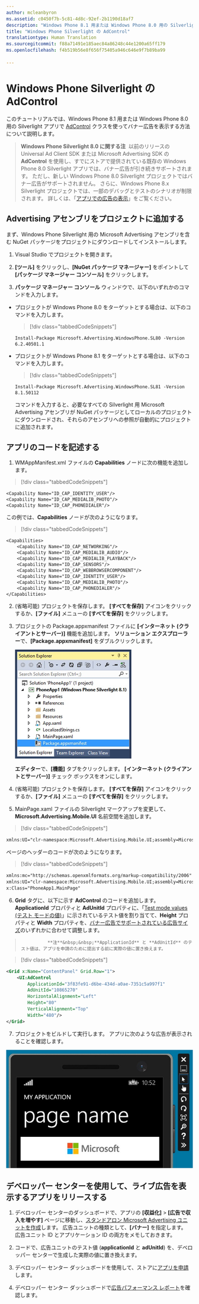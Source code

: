 ```yaml
---
author: mcleanbyron
ms.assetid: c0450f7b-5c81-4d8c-92ef-2b1190d18af7
description: "Windows Phone 8.1 用または Windows Phone 8.0 用の Silverlight アプリで AdControl クラスを使ってバナー広告を表示する方法について説明します。"
title: "Windows Phone Silverlight の AdControl"
translationtype: Human Translation
ms.sourcegitcommit: f88a71491e185aec84a86248c44e1200a65ff179
ms.openlocfilehash: f4b519b56e8f656f75405a946c646e9f7b89ba99

---
```


# <a name="adcontrol-in-windows-phone-silverlight"></a>Windows Phone Silverlight の AdControl

このチュートリアルでは、Windows Phone 8.1 用または Windows Phone 8.0 用の Silverlight アプリで [AdControl](https://msdn.microsoft.com/library/windows/apps/hh524191.aspx) クラスを使ってバナー広告を表示する方法について説明します。

> **Windows Phone Silverlight 8.0 に関する注**&nbsp;&nbsp;以前のリリースの Universal Ad Client SDK または Microsoft Advertising SDK の **AdControl** を使用し、すでにストアで提供されている既存の Windows Phone 8.0 Silverlight アプリでは、バナー広告が引き続きサポートされます。 ただし、新しい Windows Phone 8.0 Silverlight プロジェクトではバナー広告がサポートされません。 さらに、Windows Phone 8.x Silverlight プロジェクトでは、一部のデバッグとテストのシナリオが制限されます。 詳しくは、「[アプリでの広告の表示](display-ads-in-your-app.md#silverlight_support)」をご覧ください。

## <a name="add-the-advertising-assemblies-to-your-project"></a>Advertising アセンブリをプロジェクトに追加する

まず、Windows Phone Silverlight 用の Microsoft Advertising アセンブリを含む NuGet パッケージをプロジェクトにダウンロードしてインストールします。

1.  Visual Studio でプロジェクトを開きます。

2.  **[ツール]** をクリックし、**[NuGet パッケージ マネージャー]** をポイントして **[パッケージ マネージャー コンソール]** をクリックします。

3.  **パッケージ マネージャー コンソール** ウィンドウで、以下のいずれかのコマンドを入力します。

  * プロジェクトが Windows Phone 8.0 をターゲットとする場合は、以下のコマンドを入力します。

      > [!div class="tabbedCodeSnippets"]
      ```syntax
      Install-Package Microsoft.Advertising.WindowsPhone.SL80 -Version 6.2.40501.1
      ```

  * プロジェクトが Windows Phone 8.1 をターゲットとする場合は、以下のコマンドを入力します。

      > [!div class="tabbedCodeSnippets"]
      ```syntax
      Install-Package Microsoft.Advertising.WindowsPhone.SL81 -Version 8.1.50112
      ```

    コマンドを入力すると、必要なすべての Silverlight 用 Microsoft Advertising アセンブリが NuGet パッケージとしてローカルのプロジェクトにダウンロードされ、それらのアセンブリへの参照が自動的にプロジェクトに追加されます。

## <a name="code-your-app"></a>アプリのコードを記述する


1.  WMAppManifest.xml ファイルの **Capabilities** ノードに次の機能を追加します。

  > [!div class="tabbedCodeSnippets"]
  ``` syntax
  <Capability Name="ID_CAP_IDENTITY_USER"/>
  <Capability Name="ID_CAP_MEDIALIB_PHOTO"/>
  <Capability Name="ID_CAP_PHONEDIALER"/>
  ```

  この例では、**Capabilities** ノードが次のようになります。

  > [!div class="tabbedCodeSnippets"]
  ``` syntax
  <Capabilities>
      <Capability Name="ID_CAP_NETWORKING"/>
      <Capability Name="ID_CAP_MEDIALIB_AUDIO"/>
      <Capability Name="ID_CAP_MEDIALIB_PLAYBACK"/>
      <Capability Name="ID_CAP_SENSORS"/>
      <Capability Name="ID_CAP_WEBBROWSERCOMPONENT"/>
      <Capability Name="ID_CAP_IDENTITY_USER"/>
      <Capability Name="ID_CAP_MEDIALIB_PHOTO"/>
      <Capability Name="ID_CAP_PHONEDIALER"/>
  </Capabilities>
  ```

2.  (省略可能) プロジェクトを保存します。 **[すべてを保存]** アイコンをクリックするか、**[ファイル]** メニューの **[すべてを保存]** をクリックします。

3.  プロジェクトの Package.appxmanifest ファイルに **[インターネット (クライアントとサーバー)]** 機能を追加します。 **ソリューション エクスプローラー**で、**[Package.appxmanifest]** をダブルクリックします。

    ![wp81silverlightmarkup\-solutionexplorer\-packageappxmanifest](images/13-b98c2a1a-69c3-4018-be0a-6ce010e703e7.jpg)

    **エディター**で、**[機能]** タブをクリックします。 **[インターネット (クライアントとサーバー)]** チェック ボックスをオンにします。

4.  (省略可能) プロジェクトを保存します。 **[すべてを保存]** アイコンをクリックするか、**[ファイル]** メニューの **[すべてを保存]** をクリックします。

5.  MainPage.xaml ファイルの Silverlight マークアップを変更して、**Microsoft.Advertising.Mobile.UI** 名前空間を追加します。

  > [!div class="tabbedCodeSnippets"]
  ``` xml
  xmlns:UI="clr-namespace:Microsoft.Advertising.Mobile.UI;assembly=Microsoft.Advertising.Mobile.UI"
  ```

  ページのヘッダーのコードが次のようになります。

  > [!div class="tabbedCodeSnippets"]
  ``` xml
  xmlns:mc="http://schemas.openxmlformats.org/markup-compatibility/2006"
  xmlns:UI="clr-namespace:Microsoft.Advertising.Mobile.UI;assembly=Microsoft.Advertising.Mobile.UI"
  x:Class="PhoneApp1.MainPage"
  ```

6.  **Grid** タグに、以下に示す **AdControl** のコードを追加します。 **ApplicationId** プロパティと **AdUnitId** プロパティに、「[Test mode values (テスト モードの値)](test-mode-values.md)」に示されているテスト値を割り当てて、**Height** プロパティと **Width** プロパティを、[バナー広告でサポートされている広告サイズ](supported-ad-sizes-for-banner-ads.md)のいずれかに合わせて調整します。

  >               **注**&nbsp;&nbsp;**ApplicationId** と **AdUnitId** のテスト値は、アプリを申請のために提出する前に実際の値に置き換えます。

  > [!div class="tabbedCodeSnippets"]
  ``` xml
  <Grid x:Name="ContentPanel" Grid.Row="1">
      <UI:AdControl
          ApplicationId="3f83fe91-d6be-434d-a0ae-7351c5a997f1"
          AdUnitId="10865270"
          HorizontalAlignment="Left"
          Height="80"
          VerticalAlignment="Top"
          Width="480"/>
  </Grid>
  ```

7.  プロジェクトをビルドして実行します。 アプリに次のような広告が表示されることを確認します。

  ![wp81silverlight\-emulatorwithad](images/13-8db1492f-ae1d-439b-9b78-bed8e22fe996.jpg)

## <a name="release-your-app-with-live-ads-using-dev-center"></a>デベロッパー センターを使用して、ライブ広告を表示するアプリをリリースする

1.  デベロッパー センターのダッシュボードで、アプリの **[収益化]** &gt; **[広告で収入を増やす]** ページに移動し、[スタンドアロン Microsoft Advertising ユニットを作成](../publish/monetize-with-ads.md)します。 広告ユニットの種類として、**[バナー]** を指定します。 広告ユニット ID とアプリケーション ID の両方をメモしておきます。

2.  コードで、広告ユニットのテスト値 (**applicationId** と **adUnitId**) を、デベロッパー センターで生成した実際の値に置き換えます。

3.  デベロッパー センター ダッシュボードを使用して、ストアに[アプリを申請](../publish/app-submissions.md)します。

4.  デベロッパー センター ダッシュボードで[広告パフォーマンス レポート](../publish/advertising-performance-report.md)を確認します。


 



<!--HONumber=Dec16_HO2-->


